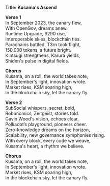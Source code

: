 **Title: Kusama's Ascend**

**Verse 1**  
In September 2023, the canary flew,  
With OpenGov, dreams anew.  
Runtime Upgrade, 9290 rise,  
Interoperable skies, blockchain ties.  
Parachains battled, T3rn took flight,  
150,000 tokens, a future bright.  
Kintsugi strengthens, Karura yields,  
Shiden's pulse in digital fields.

**Chorus**  
Kusama, on a roll, the world takes note,  
In September's light, innovation wrote.  
Market rises, KSM soaring high,  
In the blockchain sky, let the canary fly.

**Verse 2**  
SubSocial whispers, secret, bold,  
Robonomics, Zeitgeist, stories told.  
Gavin Wood's vision, echoes clear,  
Polkadot’s playground, pioneers cheer.  
Zero-knowledge dreams on the horizon,  
Scalability, new governance symphonies rising.  
With every block, every code we weave,  
Kusama's heart, a rhythm we believe.

**Chorus**  
Kusama, on a roll, the world takes note,  
In September's light, innovation wrote.  
Market rises, KSM soaring high,  
In the blockchain sky, let the canary fly.
